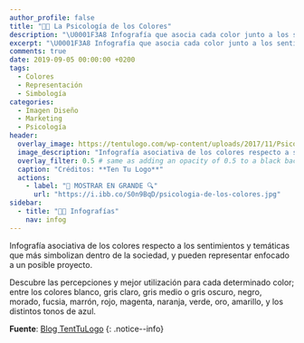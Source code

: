 ```yaml
---
author_profile: false
title: "👨‍🎨 La Psicología de los Colores"
description: "\U0001F3A8 Infografía que asocia cada color junto a los sentimientos y temáticas que mejor refleja dentro de la sociedad"
excerpt: "\U0001F3A8 Infografía que asocia cada color junto a los sentimientos y temáticas que mejor refleja dentro de la sociedad"
comments: true
date: 2019-09-05 00:00:00 +0200
tags:
  - Colores
  - Representación
  - Simbología
categories:
  - Imagen Diseño
  - Marketing
  - Psicología
header:
  overlay_image: https://tentulogo.com/wp-content/uploads/2017/11/Psicologia-de-los-colores.jpg
  image_description: "Infografía asociativa de los colores respecto a sus sentimientos y temáticas más reflejadas respecto a la visión social; blanco, gris, fucsia, negro, morado, marrón, azul, naranja, verde, rojo | Visto en Ciberninjas"
  overlay_filter: 0.5 # same as adding an opacity of 0.5 to a black background
  caption: "Créditos: **Ten Tu Logo**"
  actions:
    - label: "📸 MOSTRAR EN GRANDE 🔍"
      url: "https://i.ibb.co/S0n9BqD/psicologia-de-los-colores.jpg"
sidebar:
  - title: "👨‍🎨 Infografías"
    nav: infog
---
```


Infograf&iacute;a asociativa de los colores respecto a los sentimientos y tem&aacute;ticas que m&aacute;s simbolizan dentro de la sociedad, y pueden representar enfocado a un posible proyecto.

Descubre las percepciones y mejor utilizaci&oacute;n para cada determinado color; entre los colores blanco, gris claro, gris medio o gris oscuro, negro, morado, fucsia, marr&oacute;n, rojo, magenta, naranja, verde, oro, amarillo, y los distintos tonos de azul.

<!-- Fuente -->
**Fuente**: [Blog TentTuLogo](https://tentulogo.com/blog)
{: .notice--info}